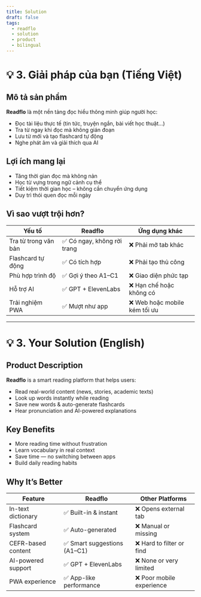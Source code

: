 ```yaml
---
title: Solution
draft: false
tags:
  - readflo
  - solution
  - product
  - bilingual
---
```


# 💡 3. Giải pháp của bạn (Tiếng Việt)

## Mô tả sản phẩm

**Readflo** là một nền tảng đọc hiểu thông minh giúp người học:
- Đọc tài liệu thực tế (tin tức, truyện ngắn, bài viết học thuật...)
- Tra từ ngay khi đọc mà không gián đoạn
- Lưu từ mới và tạo flashcard tự động
- Nghe phát âm và giải thích qua AI

## Lợi ích mang lại

- Tăng thời gian đọc mà không nản
- Học từ vựng trong ngữ cảnh cụ thể
- Tiết kiệm thời gian học – không cần chuyển ứng dụng
- Duy trì thói quen đọc mỗi ngày

## Vì sao vượt trội hơn?

| Yếu tố            | Readflo                  | Ứng dụng khác              |
|------------------|--------------------------|----------------------------|
| Tra từ trong văn bản | ✅ Có ngay, không rời trang | ❌ Phải mở tab khác       |
| Flashcard tự động | ✅ Có tích hợp            | ❌ Phải tạo thủ công        |
| Phù hợp trình độ  | ✅ Gợi ý theo A1–C1       | ❌ Giao diện phức tạp       |
| Hỗ trợ AI        | ✅ GPT + ElevenLabs       | ❌ Hạn chế hoặc không có    |
| Trải nghiệm PWA  | ✅ Mượt như app           | ❌ Web hoặc mobile kém tối ưu |

---

# 💡 3. Your Solution (English)

## Product Description

**Readflo** is a smart reading platform that helps users:
- Read real-world content (news, stories, academic texts)
- Look up words instantly while reading
- Save new words & auto-generate flashcards
- Hear pronunciation and AI-powered explanations

## Key Benefits

- More reading time without frustration  
- Learn vocabulary in real context  
- Save time — no switching between apps  
- Build daily reading habits

## Why It’s Better

| Feature             | Readflo                      | Other Platforms           |
|---------------------|------------------------------|----------------------------|
| In-text dictionary  | ✅ Built-in & instant         | ❌ Opens external tab       |
| Flashcard system    | ✅ Auto-generated              | ❌ Manual or missing        |
| CEFR-based content  | ✅ Smart suggestions (A1–C1)  | ❌ Hard to filter or find   |
| AI-powered support  | ✅ GPT + ElevenLabs            | ❌ None or very limited     |
| PWA experience      | ✅ App-like performance        | ❌ Poor mobile experience   |
